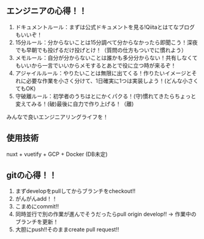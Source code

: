 ## エンジニアの心得！！
1. ドキュメントルール：まずは公式ドキュメントを見る!Qiitaとはてなブログもいいぞ！
1. 15分ルール：分からないことは15分調べて分からなかったら即聞こう！深夜でも早朝でも投げるだけ投げとけ！（質問の仕方もついでに慣れよう）
1. メモルール：自分が分からないことは誰かも多分分からない！共有しなくてもいいから一言でいいからメモするとあとで役に立つ時が来るぞ！
1. アジャイルルール：やりたいことは無限に出てくる！作りたいイメージとそれに必要な作業を小さく分けて、1日確実に1つは実装しよう！(どんな小さくてもOK)
1. 守破離ルール：初学者のうちはとにかくパクる！(守)慣れてきたらちょっと変えてみる！(破)最後に自力で作り上げる！（離)

みんなで良いエンジニアリングライフを！

## 使用技術
nuxt + vuetify + GCP + Docker (DB未定)

## gitの心得！！
1. まずdevelopをpullしてからブランチをcheckout!!
1. がんがんadd！！
1. こまめにcommit!!
1. 同時並行で別の作業が進んでそうだったらpull origin develop!! -> 作業中のブランチを更新！
1. 大胆にpush!!そのままcreate pull request!!
